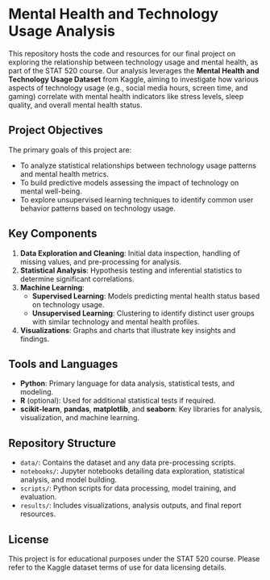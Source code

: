 # Mental Health and Technology Usage Analysis

This repository hosts the code and resources for our final project on exploring the relationship between technology usage and mental health, as part of the STAT 520 course. Our analysis leverages the **Mental Health and Technology Usage Dataset** from Kaggle, aiming to investigate how various aspects of technology usage (e.g., social media hours, screen time, and gaming) correlate with mental health indicators like stress levels, sleep quality, and overall mental health status.

## Project Objectives

The primary goals of this project are:
- To analyze statistical relationships between technology usage patterns and mental health metrics.
- To build predictive models assessing the impact of technology on mental well-being.
- To explore unsupervised learning techniques to identify common user behavior patterns based on technology usage.

## Key Components
1. **Data Exploration and Cleaning**: Initial data inspection, handling of missing values, and pre-processing for analysis.
2. **Statistical Analysis**: Hypothesis testing and inferential statistics to determine significant correlations.
3. **Machine Learning**:
   - **Supervised Learning**: Models predicting mental health status based on technology usage.
   - **Unsupervised Learning**: Clustering to identify distinct user groups with similar technology and mental health profiles.
4. **Visualizations**: Graphs and charts that illustrate key insights and findings.

## Tools and Languages
- **Python**: Primary language for data analysis, statistical tests, and modeling.
- **R** (optional): Used for additional statistical tests if required.
- **scikit-learn**, **pandas**, **matplotlib**, and **seaborn**: Key libraries for analysis, visualization, and machine learning.

## Repository Structure
- `data/`: Contains the dataset and any data pre-processing scripts.
- `notebooks/`: Jupyter notebooks detailing data exploration, statistical analysis, and model building.
- `scripts/`: Python scripts for data processing, model training, and evaluation.
- `results/`: Includes visualizations, analysis outputs, and final report resources.

## License
This project is for educational purposes under the STAT 520 course. Please refer to the Kaggle dataset terms of use for data licensing details.
